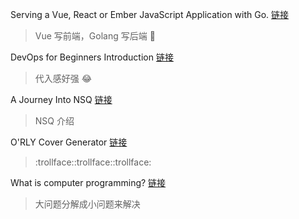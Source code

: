 Serving a Vue, React or Ember JavaScript Application with Go. [链接](https://elithrar.github.io/article/vue-react-ember-server-golang/)
> Vue 写前端，Golang 写后端 :tada:

DevOps for Beginners Introduction [链接](https://www.devopslibrary.com/lessons/devops-introduction)
> 代入感好强 :joy:

A Journey Into NSQ [链接](https://blog.gopheracademy.com/advent-2013/day-22-a-journey-into-nsq/)
> NSQ 介绍

O'RLY Cover Generator [链接](https://dev.to/rly)
> :trollface::trollface::trollface:

What is computer programming? [链接](https://www.quora.com/What-is-computer-programming/answer/Dipt-Chaudhary?srid=iGy0)
> 大问题分解成小问题来解决

